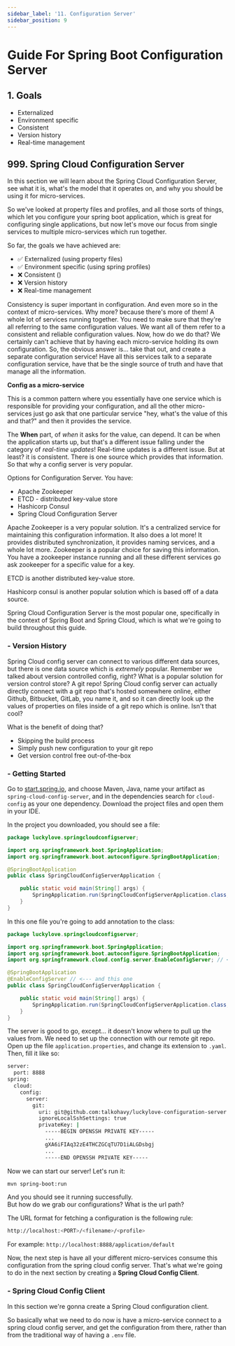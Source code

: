 ```yaml
---
sidebar_label: '11. Configuration Server'
sidebar_position: 9
---
```


# Guide For Spring Boot Configuration Server

## 1. Goals

- Externalized
- Environment specific
- Consistent
- Version history
- Real-time management

## 999. Spring Cloud Configuration Server

In this section we will learn about the Spring Cloud Configuration Server, see what it is, what's the model that it operates on, and why you should be using it for micro-services.

So we've looked at property files and profiles, and all those sorts of things, which let you configure your spring boot application, which is great for configuring single applications, but now let's move our focus from single services to multiple micro-services which run together.

So far, the goals we have achieved are:

- ✅ Externalized (using property files)
- ✅ Environment specific (using spring profiles)
- ❌ Consistent ()
- ❌ Version history
- ❌ Real-time management

Consistency is super important in configuration. And even more so in the context of micro-services. Why more? because there's more of them! A whole lot of services running together. You need to make sure that they're all referring to the same configuration values. We want all of them refer to a consistent and reliable configuration values. Now, how do we do that? We certainly can't achieve that by having each micro-service holding its own configuration. So, the obvious answer is... take that out, and create a separate configuration service! Have all this services talk to a separate configuration service, have that be the single source of truth and have that manage all the information.

**Config as a micro-service**

This is a common pattern where you essentially have one service which is responsible for providing your configuration, and all the other micro-services just go ask that one particular service "hey, what's the value of this and that?" and then it provides the service.

The **When** part, of _when_ it asks for the value, can depend. It can be when the application starts up, but that's a different issue falling under the category of _real-time updates_! Real-time updates is a different issue. But at least? it is consistent. There is one source which provides that information. So that why a config server is very popular.

Options for Configuration Server. You have:

- Apache Zookeeper
- ETCD - distributed key-value store
- Hashicorp Consul
- Spring Cloud Configuration Server

Apache Zookeeper is a very popular solution. It's a centralized service for maintaining this configuration information. It also does a lot more! It provides distributed synchronization, it provides naming services, and a whole lot more. Zookeeper is a popular choice for saving this information. You have a zookeeper instance running and all these different services go ask zookeeper for a specific value for a key.

ETCD is another distributed key-value store.

Hashicorp consul is another popular solution which is based off of a data source.

Spring Cloud Configuration Server is the most popular one, specifically in the context of Spring Boot and Spring Cloud, which is what we're going to build throughout this guide.

### - Version History

Spring Cloud config server can connect to various different data sources, but there is one data source which is _extremely_ popular. Remember we talked about version controlled config, right? What is a popular solution for version control store? A git repo! Spring Cloud config server can actually directly connect with a git repo that's hosted somewhere online, either Github, Bitbucket, GitLab, you name it, and so it can directly look up the values of properties on files inside of a git repo which is online. Isn't that cool?

What is the benefit of doing that?

- Skipping the build process
- Simply push new configuration to your git repo
- Get version control free out-of-the-box

### - Getting Started

Go to [start.spring.io](https://start.spring.io/), and choose Maven, Java, name your artifact as `spring-cloud-config-server`, and in the dependencies search for `cloud-config` as your one dependency. Download the project files and open them in your IDE.

In the project you downloaded, you should see a file:

```java title="./src/main/java/SpringCloudConfigServerApplication.java"
package luckylove.springcloudconfigserver;

import org.springframework.boot.SpringApplication;
import org.springframework.boot.autoconfigure.SpringBootApplication;

@SpringBootApplication
public class SpringCloudConfigServerApplication {

	public static void main(String[] args) {
		SpringApplication.run(SpringCloudConfigServerApplication.class, args);
	}
}
```

In this one file you're going to add annotation to the class:

```java title="./src/main/java/SpringCloudConfigServerApplication.java"
package luckylove.springcloudconfigserver;

import org.springframework.boot.SpringApplication;
import org.springframework.boot.autoconfigure.SpringBootApplication;
import org.springframework.cloud.config.server.EnableConfigServer; // <--- this one

@SpringBootApplication
@EnableConfigServer // <--- and this one
public class SpringCloudConfigServerApplication {

	public static void main(String[] args) {
		SpringApplication.run(SpringCloudConfigServerApplication.class, args);
	}
}
```

The server is good to go, except... it doesn't know where to pull up the values from. We need to set up the connection with our remote git repo. Open up the file `application.properties`, and change its extension to `.yaml`. Then, fill it like so:

```bash
server:
  port: 8888
spring:
  cloud:
    config:
      server:
        git:
          uri: git@github.com:talkohavy/luckylove-configuration-server.git
          ignoreLocalSshSettings: true
          privateKey: |
            -----BEGIN OPENSSH PRIVATE KEY-----
            ...
            gXA6iFIAq32zE4THCZGCqTU7D1iALGDsbgj
            ...
            -----END OPENSSH PRIVATE KEY-----
```

Now we can start our server! Let's run it:

```bash
mvn spring-boot:run
```

And you should see it running successfully.  
But how do we grab our configurations? What is the url path?

The URL format for fetching a configuration is the following rule:

```bash
http://localhost:<PORT>/<filename>/<profile>
```

For example: `http://localhost:8888/application/default`

Now, the next step is have all your different micro-services consume this configuration from the spring cloud config server. That's what we're going to do in the next section by creating a **Spring Cloud Config Client**.

### - Spring Cloud Config Client

In this section we're gonna create a Spring Cloud configuration client.

So basically what we need to do now is have a micro-service connect to a spring cloud config server, and get the configuration from there, rather than from the traditional way of having a `.env` file.
